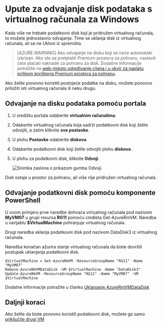 <properties
    pageTitle="Odvajanje disk podataka iz Windows VM | Microsoft Azure"
    description="Saznajte kako odvajanje disk podataka s virtualnog računala u Azure pomoću modela implementacije Voditelj resursa."
    services="virtual-machines-windows"
    documentationCenter=""
    authors="cynthn"
    manager="timlt"
    editor=""
    tags="azure-service-management"/>

<tags
    ms.service="virtual-machines-windows"
    ms.workload="infrastructure-services"
    ms.tgt_pltfrm="vm-windows"
    ms.devlang="na"
    ms.topic="article"
    ms.date="09/27/2016"
    ms.author="cynthn"/>



# <a name="how-to-detach-a-data-disk-from-a-windows-virtual-machine"></a>Upute za odvajanje disk podataka s virtualnog računala za Windows


Kada više ne trebate podatkovni disk koji je pridružen virtualnog računala, to možete jednostavno odvajanje. Time se uklanja disk iz virtualnog računala, ali se ne Ukloni iz spremišta. 

> [AZURE.WARNING] Ako odvajanje na disku koji se neće automatski izbrisan. Ako ste se pretplatili Premium prostora za pohranu, nastavit ćete plaćati naknade za pohranu za disk. Dodatne informacije potražite na [web-mjesto određivanje cijena i u okvir za naplatu prilikom korištenja Premium prostora za pohranu](../storage/storage-premium-storage.md#pricing-and-billing). 

Ako želite ponovno koristiti postojeće podatke na disku, možete ponovno priložiti isti virtualnog računala ili neku drugu.  


## <a name="detach-a-data-disk-using-the-portal"></a>Odvajanje na disku podataka pomoću portala

1. U središtu portala odaberite **virtualnim računalima**.

2. Odaberite virtualnog računala koja sadrži podatkovni disk koji želite odvojiti, a zatim kliknite **sve postavke**.

3. U plohu **Postavke** odaberite **diskova**.

4. Odaberite podatkovni disk koji želite odvojiti plohu **diskova** .

5. U plohu za podatkovni disk, kliknite **Odvoji**.


    ![Snimka zaslona s prikazom gumba Odvoji.](./media/virtual-machines-windows-detach-disk/detach-disk.png)

Disk ostaje u prostor za pohranu, ali više nije pridružen virtualnog računala.


## <a name="detach-a-data-disk-using-powershell"></a>Odvajanje podatkovni disk pomoću komponente PowerShell

U ovom primjeru prve naredbe dohvaća virtualnog računala pod nazivom **MyVM07** u grupi resursa **RG11** pomoću cmdleta Get-AzureRmVM. Naredba u varijablu **$VirtualMachine** pohranjuje virtualnog računala. 

Drugi naredba uklanja podatkovni disk pod nazivom DataDisk3 iz virtualnog računala. 

Naredba konačan ažurira stanje virtualnog računala da biste dovršili postupak uklanjanja podatkovni disk.

    $VirtualMachine = Get-AzureRmVM -ResourceGroupName "RG11" -Name "MyVM07" 
    Remove-AzureRmVMDataDisk -VM $VirtualMachine -Name "DataDisk3"
    Update-AzureRmVM -ResourceGroupName "RG11" -Name "MyVM07" -VM $VirtualMachine


Dodatne informacije potražite u članku [Uklanjanje AzureRmVMDataDisk](https://msdn.microsoft.com/library/mt603614.aspx)

## <a name="next-steps"></a>Daljnji koraci

Ako želite da biste ponovno koristili podatkovni disk, možete ga samo [priključite drugi VM](virtual-machines-windows-attach-disk-portal.md)
